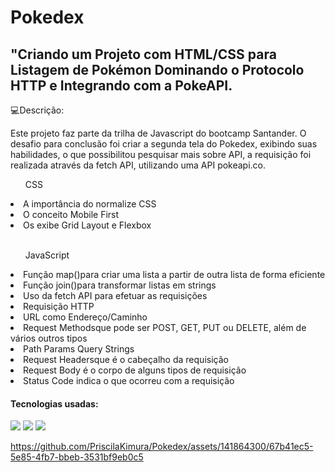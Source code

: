 <h1>Pokedex</h1> 

<h2>"Criando um Projeto com HTML/CSS para Listagem de Pokémon Dominando o Protocolo HTTP e Integrando com a PokeAPI.</h2>

:computer:Descrição:

<p>Este projeto faz parte da trilha de Javascript do bootcamp Santander. O desafio para conclusão foi criar a segunda tela do Pokedex, exibindo suas habilidades, o que possibilitou pesquisar mais sobre API,
  a requisição foi realizada através da fetch API, utilizando uma API pokeapi.co.</p>

<ol>CSS</ol>
<li>A importância do normalize CSS</li>
<li>O conceito Mobile First</li>
<li>Os exibe Grid Layout e Flexbox</li>
<br>
<ol>JavaScript</ol>
<li>Função map()para criar uma lista a partir de outra lista de forma eficiente</li>
<li>Função join()para transformar listas em strings</li>
<li>Uso da fetch API para efetuar as requisições</li>
<li>Requisição HTTP</li>
<li>URL como Endereço/Caminho</li>
<li>Request Methodsque pode ser POST, GET, PUT ou DELETE, além de vários outros tipos</li>
<li>Path Params Query Strings</li>
<li>Request Headersque é o cabeçalho da requisição</li>
<li>Request Body é o corpo de alguns tipos de requisição</li>
<li>Status Code indica o que ocorreu com a requisição</li>

<h4>Tecnologias usadas: </h4>
  <img src="https://img.shields.io/badge/CSS3-1572B6?style=for-the-badge&logo=css3&logoColor=white"/>
  <img src="https://img.shields.io/badge/HTML-239120?style=for-the-badge&logo=html5&logoColor=white"/> 
  <img src="https://img.shields.io/badge/JavaScript-F7DF1E?style=for-the-badge&logo=javascript&logoColor=black"/>

 
https://github.com/PriscilaKimura/Pokedex/assets/141864300/67b41ec5-5e85-4fb7-bbeb-3531bf9eb0c5

